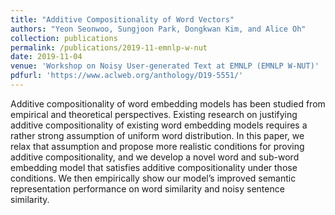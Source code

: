 ```yaml
---
title: "Additive Compositionality of Word Vectors"
authors: "Yeon Seonwoo, Sungjoon Park, Dongkwan Kim, and Alice Oh"
collection: publications
permalink: /publications/2019-11-emnlp-w-nut
date: 2019-11-04
venue: 'Workshop on Noisy User-generated Text at EMNLP (EMNLP W-NUT)'
pdfurl: 'https://www.aclweb.org/anthology/D19-5551/'
---
```


Additive compositionality of word embedding models has been studied from empirical and theoretical perspectives. Existing research on justifying additive compositionality of existing word embedding models requires a rather strong assumption of uniform word distribution. In this paper, we relax that assumption and propose more realistic conditions for proving additive compositionality, and we develop a novel word and sub-word embedding model that satisfies additive compositionality under those conditions. We then empirically show our model’s improved semantic representation performance on word similarity and noisy sentence similarity.
